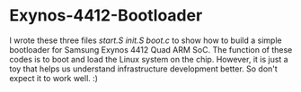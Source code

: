 # Exynos-4412-Bootloader

I wrote these three files *start.S init.S boot.c* to show how to build a simple bootloader for Samsung Exynos 4412 Quad ARM SoC. The function of these codes is to boot and load the Linux system on the chip. However, it is just a toy that helps us understand infrastructure development better. So don't expect it to work well. :)
